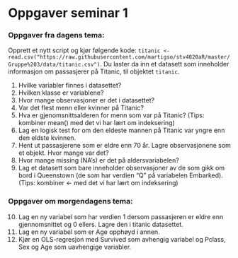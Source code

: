 Oppgaver seminar 1
================

### Oppgaver fra dagens tema:

Opprett et nytt script og kjør følgende kode:
`titanic <- read.csv("https://raw.githubusercontent.com/martigso/stv4020aR/master/Gruppe%203/data/titanic.csv")`.
Du laster da inn et datasett som inneholder informasjon om passasjerer
på Titanic, til objektet `titanic`.

1.  Hvilke variabler finnes i datasettet?
2.  Hvilken klasse er variablene?
3.  Hvor mange observasjoner er det i datasettet?
4.  Var det flest menn eller kvinner på Titanic?
5.  Hva er gjenomsnittsalderen for menn som var på Titanic? (Tips:
    kombiner mean() med det vi har lært om indeksering)
6.  Lag en logisk test for om den eldeste mannen på Titanic var yngre
    enn den eldste kvinnen.
7.  Hent ut passasjerene som er eldre enn 70 år. Lagre observasjonene
    som et objekt. Hvor mange var det?
8.  Hvor mange missing (NA’s) er det på aldersvariabelen?
9.  Lag et datasett som bare inneholder observasjoner av de som gikk om
    bord i Queenstown (de som har verdien “Q” på variabelen Embarked).
    (Tips: kombiner &lt;- med det vi har lært om indeksering)

### Oppgaver om morgendagens tema:

10. Lag en ny variabel som har verdien 1 dersom passasjeren er eldre enn
    gjennomsnittet og 0 ellers. Lagre den i titanic datasettet.
11. Lag en ny variabel som er Age opphøyd i annen.
12. Kjør en OLS-regresjon med Survived som avhengig variabel og Pclass,
    Sex og Age som uavhengige variabler.
